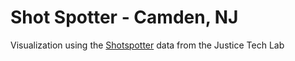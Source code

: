 # Shot Spotter - Camden, NJ
Visualization using the [Shotspotter]([http://justicetechlab.org/shotspotter-data/) data from the Justice Tech Lab
